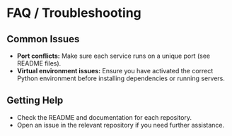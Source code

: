 # FAQ / Troubleshooting

## Common Issues

- **Port conflicts:** Make sure each service runs on a unique port (see README files).
- **Virtual environment issues:** Ensure you have activated the correct Python environment before installing dependencies or running servers.

## Getting Help

- Check the README and documentation for each repository.
- Open an issue in the relevant repository if you need further assistance.
